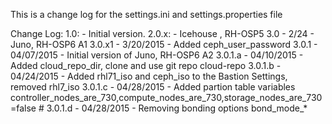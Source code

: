 This is a change log for the settings.ini and settings.properties file


 Change Log:
        1.0: - Initial version.
        2.0.x: - Icehouse , RH-OSP5
        3.0 - 2/24 - Juno, RH-OSP6 A1
        3.0.x1 - 3/20/2015 - Added ceph_user_password
        3.0.1 - 04/07/2015 - Initial version of Juno, RH-OSP6 A2
        3.0.1.a - 04/10/2015 - Added cloud_repo_dir, clone and use git repo cloud-repo
        3.0.1.b - 04/24/2015 - Added rhl71_iso and ceph_iso to the Bastion Settings, removed rhl7_iso
        3.0.1.c - 04/28/2015 - Added partion table variables
                  controller_nodes_are_730,compute_nodes_are_730,storage_nodes_are_730=false             #        3.0.1.d - 04/28/2015 - Removing bonding options bond_mode_*
